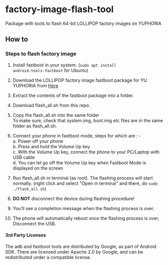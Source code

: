 # factory-image-flash-tool
Package with tools to flash 64-bit LOLLIPOP factory images on YUPHORIA

## How to
### Steps to flash factory image
 1. Install fastboot in your system. 
      (<code>sudo apt install android-tools-fastboot</code> for Ubuntu)
      
 2. Download the LOLLIPOP factory image fastboot package for YU YUPHORIA from [Here](https://cyngn.com/support/)

 3. Extract the contents of the fastboot package into a folder.

 4. Download flash_all.sh from this repo.

 5. Copy the flash_all.sh into the same folder    
    To make sure, check that system.img, boot.img etc files are in the same
    folder as flash_all.sh.

 6. Connect your phone in fastboot mode, steps for which are : -   
  a. Power off your phone    
  b. Press and hold the Volume Up key    
  c. With the Volume Up key, connect the phone to your PC/Laptop with USB cable   
  d. You can let go off the Volume Up key when Fastboot Mode is displayed on the screen    

 7. Run flash_all.sh in terminal (as root). The flashing process will start normally.
      (right click and select "Open in terminal" and there, do <code>sudo ./flash_all.sh</code>)

 8. <b>DO NOT</b> disconnect the device during flashing procedure!

 9. You'll see a completion message when the flashing process is over.

 10. The phone will automatically reboot once the flashing process is over, Disconnect the USB.

#### 3rd Party Licenses

The adb and fastboot tools are distributed by Google, as part of Android SDK. 
There are licensed under Apache 2.0 by Google, and can be redistributed under 
a compatible license. 
